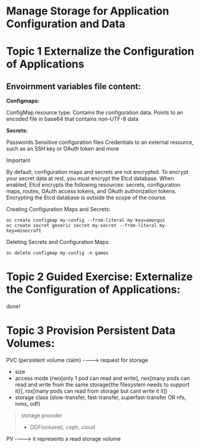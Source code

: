 # Manage Storage for Application Configuration and Data

# Topic 1 Externalize the Configuration of Applications

## Envoirnment variables file content:

**Configmaps:**

ConfigMap resource type.
Contains the configuration data.
Points to an encoded file in base64 that contains non-UTF-8 data

**Secrets:**

Passwords
Sensitive configuration files
Credentials to an external resource, such as an SSH key or OAuth token and more

> [!IMPORTANT]
> By default, configuration maps and secrets are not encrypted. To encrypt your secret data at rest, you must encrypt the Etcd database. When enabled, Etcd encrypts the following resources: secrets, configuration maps, routes, OAuth access tokens, and OAuth authorization tokens. Encrypting the Etcd database is outside the scope of the course.

Creating Configuration Maps and Secrets:

```
oc create configmap my-config --from-literal my-key=amongus
oc create secret generic secret my-secret --from-literal my-key=minecraft
```

Deleting Secrets and Configuration Maps:

```
oc delete configmap my-config -n games
```

# Topic 2 Guided Exercise: Externalize the Configuration of Applications:
done!

# Topic 3 Provision Persistent Data Volumes:

PVC (persistent volume claim) ----> request for storage
- size
- access mode (rwo[only 1 pod can read and write], rwx[many pods can read and write from the same storage{the filesystem needs to support it}], rox[many pods can read from storage but cant write it it])
- storage class (slow-transfer, fast-transfer, superfast-transfer OR nfs, lvms, odf)
> storage provider
> - ODF(volume), ceph, cloud

PV ----> it represents a read storage volume
